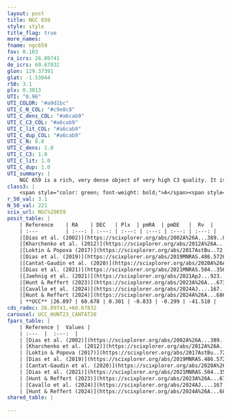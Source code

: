 ```yaml
---
layout: post
title: NGC 659
style: style
title_flag: true
more_names: 
fname: ngc659
fov: 0.103
ra_icrs: 26.09741
de_icrs: 60.67832
glon: 129.37391
glat: -1.53044
r50: 3.1
plx: 0.3013
UTI: "0.96"
UTI_COLOR: "#a9d1bc"
UTI_C_N_COL: "#c9e8c8"
UTI_C_dens_COL: "#a6cab9"
UTI_C_C3_COL: "#a6cab9"
UTI_C_lit_COL: "#a6cab9"
UTI_C_dup_COL: "#a6cab9"
UTI_C_N: 0.8
UTI_C_dens: 1.0
UTI_C_C3: 1.0
UTI_C_lit: 1.0
UTI_C_dup: 1.0
UTI_summary: |
    NGC 659 is a rich, very dense object of very high C3 quality. It is very well-studied in the literature.
class3: |
    <span style="color: green; font-weight: bold;">A</span><span style="color: green; font-weight: bold;">A</span>
r_50_val: 3.1
N_50_val: 221
scix_url: NGC%20659
posit_table: |
    | Reference    | RA    | DEC   | Plx  | pmRA  | pmDE   |  Rv  |
    | :---         | :---: | :---: | :---: | :---: | :---: | :---: |
    |[Dias et al. (2002)](https://scixplorer.org/abs/2002A%26A...389..871D) | 26.1 | 60.673 | -- | -2.67 | 1.07 | -- |
    |[Kharchenko et al. (2012)](https://scixplorer.org/abs/2012A%26A...543A.156K) | 26.093 | 60.67 | -- | -0.46 | -0.63 | -- |
    |[Loktin & Popova (2017)](https://scixplorer.org/abs/2017AstBu..72..257L) | 26.1 | 60.673 | -- | 0.042 | -0.103 | -- |
    |[Dias et al. (2019)](https://scixplorer.org/abs/2019MNRAS.486.5726D) | 26.1 | 60.673 | 0.272 | -0.799 | -0.276 | 77.81 |
    |[Cantat-Gaudin et al. (2020)](https://scixplorer.org/abs/2020A%26A...640A...1C) | 26.108 | 60.679 | 0.287 | -0.796 | -0.257 | -- |
    |[Dias et al. (2021)](https://scixplorer.org/abs/2021MNRAS.504..356D) | 26.103 | 60.677 | 0.286 | -0.792 | -0.26 | -57.228 |
    |[Jaehnig et al. (2021)](https://scixplorer.org/abs/2021ApJ...923..129J) | 26.104 | 60.679 | 0.318 | -0.802 | -0.261 | -- |
    |[Hunt & Reffert (2023)](https://scixplorer.org/abs/2023A%26A...673A.114H) | 26.086 | 60.672 | 0.301 | -0.838 | -0.324 | -48.222 |
    |[Cavallo et al. (2024)](https://scixplorer.org/abs/2024AJ....167...12C) | 26.093 | 60.675 | 0.302 | -- | -- | -- |
    |[Hunt & Reffert (2024)](https://scixplorer.org/abs/2024A%26A...686A..42H) | 26.086 | 60.672 | 0.301 | -0.838 | -0.324 | -48.222 |
    | **UCC** |26.097 | 60.678 | 0.301 | -0.833 | -0.299 | -41.518 | 
cds_radec: 26.09741,+60.67832
carousel: UCC_HUNT23_CANTAT20
fpars_table: |
    | Reference |  Values |
    | :---  |  :---:  |
    | [Dias et al. (2002)](https://scixplorer.org/abs/2002A%26A...389..871D) | `E(B-V)=0.652, Dist=1938.0, Age=7.548` |
    | [Kharchenko et al. (2012)](https://scixplorer.org/abs/2012A%26A...543A.156K) | `e_bv=0.65, distance=2300, log_age=7.762` |
    | [Loktin & Popova (2017)](https://scixplorer.org/abs/2017AstBu..72..257L) | `E(B-V)=0.645, Dmod=11.484, logt=7.556` |
    | [Dias et al. (2019)](https://scixplorer.org/abs/2019MNRAS.486.5726D) | `E(B-V)=0.55, Dist=3018, logAge=7.436, Z=0.009` |
    | [Cantat-Gaudin et al. (2020)](https://scixplorer.org/abs/2020A%26A...640A...1C) | `AVNN=1.86, DMNN=12.6, AgeNN=7.19` |
    | [Dias et al. (2021)](https://scixplorer.org/abs/2021MNRAS.504..356D) | `Av=2.158, Dist=2601, logage=7.344, [Fe/H]=-0.046` |
    | [Hunt & Reffert (2023)](https://scixplorer.org/abs/2023A%26A...673A.114H) | `AV50=2.123, diffAV50=1.581, MOD50=12.33, logAge50=7.622` |
    | [Cavallo et al. (2024)](https://scixplorer.org/abs/2024AJ....167...12C) | `AV50=2.1, dMod50=12.58, logAge50=7.61, [Fe/H]50=0.6` |
    | [Hunt & Reffert (2024)](https://scixplorer.org/abs/2024A%26A...686A..42H) | `MassJ=1891.84` |
shared_table: |
    
---
```

